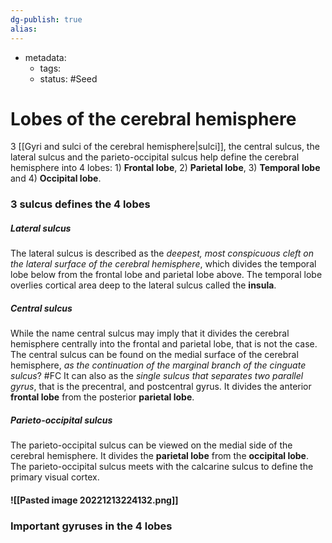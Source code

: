 ```yaml
---
dg-publish: true
alias:
---
```

- metadata:
	- tags: 
	- status: #Seed 
# Lobes of the cerebral hemisphere
3 [[Gyri and sulci of the cerebral hemisphere|sulci]], the central sulcus, the lateral sulcus and the parieto-occipital sulcus help define the cerebral hemisphere into 4 lobes: 1) **Frontal lobe**, 2) **Parietal lobe**, 3) **Temporal lobe** and 4) **Occipital lobe**.
### 3 sulcus defines the 4 lobes
##### Lateral sulcus
The lateral sulcus is described as the *deepest, most conspicuous cleft on the lateral surface of the cerebral hemisphere*, which divides the temporal lobe below from the frontal lobe and parietal lobe above.
The temporal lobe overlies cortical area deep to the lateral sulcus called the **insula**.
##### Central sulcus
While the name central sulcus may imply that it divides the cerebral hemisphere centrally into the frontal and parietal lobe, that is not the case.
The central sulcus can be found on the medial surface of the cerebral hemisphere, *as the continuation of the marginal branch of the cinguate sulcus*? #FC 
It can also as the *single sulcus that separates two parallel gyrus*, that is the precentral, and postcentral gyrus.
It divides the anterior **frontal lobe** from the posterior **parietal lobe**.
##### Parieto-occipital sulcus
The parieto-occipital sulcus can be viewed on the medial side of the cerebral hemisphere.
It divides the **parietal lobe** from the **occipital lobe**.
The parieto-occipital sulcus meets with the calcarine sulcus to define the primary visual cortex.
#### ![[Pasted image 20221213224132.png]]
### Important gyruses in the 4 lobes
